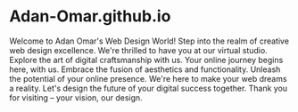 # Adan-Omar.github.io
Welcome to Adan Omar's Web Design World!
Step into the realm of creative web design excellence.
We're thrilled to have you at our virtual studio.
Explore the art of digital craftsmanship with us.
Your online journey begins here, with us.
Embrace the fusion of aesthetics and functionality.
Unleash the potential of your online presence.
We're here to make your web dreams a reality.
Let's design the future of your digital success together.
Thank you for visiting – your vision, our design.
